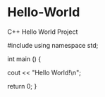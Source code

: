 # Hello-World
C++ Hello World Project

#include <iostream>
using namespace std;
  
  int main () {
  
  cout << "Hello World!\n";
  
  return 0;
  }
